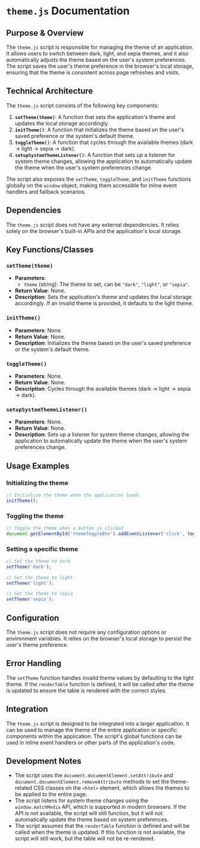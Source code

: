 # `theme.js` Documentation

## Purpose & Overview

The `theme.js` script is responsible for managing the theme of an application. It allows users to switch between dark, light, and sepia themes, and it also automatically adjusts the theme based on the user's system preferences. The script saves the user's theme preference in the browser's local storage, ensuring that the theme is consistent across page refreshes and visits.

## Technical Architecture

The `theme.js` script consists of the following key components:

1. **`setTheme(theme)`**: A function that sets the application's theme and updates the local storage accordingly.
2. **`initTheme()`**: A function that initializes the theme based on the user's saved preference or the system's default theme.
3. **`toggleTheme()`**: A function that cycles through the available themes (dark → light → sepia → dark).
4. **`setupSystemThemeListener()`**: A function that sets up a listener for system theme changes, allowing the application to automatically update the theme when the user's system preferences change.

The script also exposes the `setTheme`, `toggleTheme`, and `initTheme` functions globally on the `window` object, making them accessible for inline event handlers and fallback scenarios.

## Dependencies

The `theme.js` script does not have any external dependencies. It relies solely on the browser's built-in APIs and the application's local storage.

## Key Functions/Classes

### `setTheme(theme)`

- **Parameters**:
  - `theme` (string): The theme to set, can be `"dark"`, `"light"`, or `"sepia"`.
- **Return Value**: None.
- **Description**: Sets the application's theme and updates the local storage accordingly. If an invalid theme is provided, it defaults to the light theme.

### `initTheme()`

- **Parameters**: None.
- **Return Value**: None.
- **Description**: Initializes the theme based on the user's saved preference or the system's default theme.

### `toggleTheme()`

- **Parameters**: None.
- **Return Value**: None.
- **Description**: Cycles through the available themes (dark → light → sepia → dark).

### `setupSystemThemeListener()`

- **Parameters**: None.
- **Return Value**: None.
- **Description**: Sets up a listener for system theme changes, allowing the application to automatically update the theme when the user's system preferences change.

## Usage Examples

### Initializing the theme

```javascript
// Initialize the theme when the application loads
initTheme();
```

### Toggling the theme

```javascript
// Toggle the theme when a button is clicked
document.getElementById('themeToggleBtn').addEventListener('click', toggleTheme);
```

### Setting a specific theme

```javascript
// Set the theme to dark
setTheme('dark');

// Set the theme to light
setTheme('light');

// Set the theme to sepia
setTheme('sepia');
```

## Configuration

The `theme.js` script does not require any configuration options or environment variables. It relies on the browser's local storage to persist the user's theme preference.

## Error Handling

The `setTheme` function handles invalid theme values by defaulting to the light theme. If the `renderTable` function is defined, it will be called after the theme is updated to ensure the table is rendered with the correct styles.

## Integration

The `theme.js` script is designed to be integrated into a larger application. It can be used to manage the theme of the entire application or specific components within the application. The script's global functions can be used in inline event handlers or other parts of the application's code.

## Development Notes

- The script uses the `document.documentElement.setAttribute` and `document.documentElement.removeAttribute` methods to set the theme-related CSS classes on the `<html>` element, which allows the themes to be applied to the entire page.
- The script listens for system theme changes using the `window.matchMedia` API, which is supported in modern browsers. If the API is not available, the script will still function, but it will not automatically update the theme based on system preferences.
- The script assumes that the `renderTable` function is defined and will be called when the theme is updated. If this function is not available, the script will still work, but the table will not be re-rendered.
